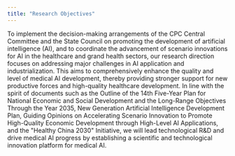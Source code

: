 ```yaml
---
title: "Research Objectives" 
---
```


To implement the decision-making arrangements of the CPC Central Committee and the State Council on promoting the development of artificial intelligence (AI), and to coordinate the advancement of scenario innovations for AI in the healthcare and grand health sectors, our research direction focuses on addressing major challenges in AI application and industrialization. This aims to comprehensively enhance the quality and level of medical AI development, thereby providing stronger support for new productive forces and high-quality healthcare development. In line with the spirit of documents such as the Outline of the 14th Five-Year Plan for National Economic and Social Development and the Long-Range Objectives Through the Year 2035, New Generation Artificial Intelligence Development Plan, Guiding Opinions on Accelerating Scenario Innovation to Promote High-Quality Economic Development through High-Level AI Applications, and the "Healthy China 2030" Initiative, we will lead technological R&D and drive medical AI progress by establishing a scientific and technological innovation platform for medical AI.

 
